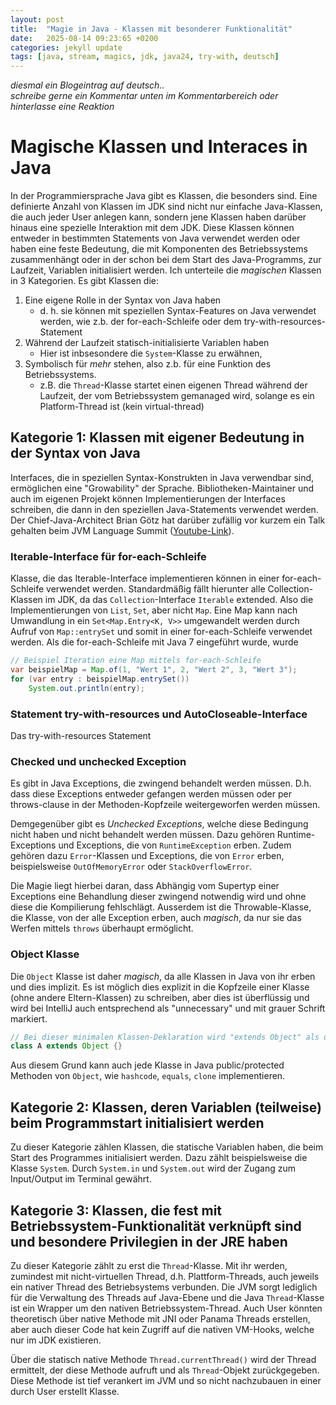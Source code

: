 ```yaml
---
layout: post
title:  "Magie in Java - Klassen mit besonderer Funktionalität"
date:   2025-08-14 09:23:65 +0200
categories: jekyll update
tags: [java, stream, magics, jdk, java24, try-with, deutsch]
---
```

_diesmal ein Blogeintrag auf deutsch.._  
_schreibe gerne ein Kommentar unten im Kommentarbereich oder hinterlasse eine Reaktion_
# Magische Klassen und Interaces in Java

In der Programmiersprache Java gibt es Klassen, die besonders sind. Eine definierte Anzahl von Klassen im JDK sind nicht nur einfache Java-Klassen, die auch jeder User anlegen kann, sondern jene Klassen haben darüber hinaus eine spezielle Interaktion mit dem JDK. Diese Klassen können entweder in bestimmten Statements von Java verwendet werden oder haben eine feste Bedeutung, die mit Komponenten des Betriebssystems zusammenhängt oder in der schon bei dem Start des Java-Programms, zur Laufzeit, Variablen initialisiert werden. Ich unterteile die _magischen_ Klassen in 3 Kategorien. Es gibt Klassen die:
1. Eine eigene Rolle in der Syntax von Java haben
    - d. h. sie können mit speziellen Syntax-Features on Java verwendet werden, wie z.b. der for-each-Schleife oder dem try-with-resources-Statement
2. Während der Laufzeit statisch-initialisierte Variablen haben
    - Hier ist inbsesondere die `System`-Klasse zu erwähnen,
3. Symbolisch für _mehr_ stehen, also z.b. für eine Funktion des Betriebssystems.
    - z.B. die `Thread`-Klasse startet einen eigenen Thread während der Laufzeit, der vom Betriebssystem gemanaged wird, solange es ein Platform-Thread ist (kein virtual-thread)

## Kategorie 1: Klassen mit eigener Bedeutung in der Syntax von Java
Interfaces, die in speziellen Syntax-Konstrukten in Java verwendbar sind, ermöglichen eine "Growability" der Sprache. Bibliotheken-Maintainer und auch im eigenen Projekt können Implementierungen der Interfaces schreiben, die dann in den speziellen Java-Statements verwendet werden. Der Chief-Java-Architect Brian Götz hat darüber zufällig vor kurzem ein Talk gehalten beim JVM Language Summit ([Youtube-Link](https://www.youtube.com/watch?v=Gz7Or9C0TpM)). 

### Iterable-Interface für for-each-Schleife
Klasse, die das Iterable-Interface implementieren können in einer for-each-Schleife verwendet werden. 
Standardmäßig fällt hierunter alle Collection-Klassen im JDK, da das `Collection`-Interface `Iterable` extended. Also die Implementierungen von `List`, `Set`, aber nicht `Map`. Eine Map kann nach Umwandlung in ein `Set<Map.Entry<K, V>>` umgewandelt werden durch Aufruf von `Map::entrySet` und somit in einer for-each-Schleife verwendet werden. Als die for-each-Schleife mit Java 7 eingeführt wurde, wurde 
```java
// Beispiel Iteration eine Map mittels for-each-Schleife
var beispielMap = Map.of(1, "Wert 1", 2, "Wert 2", 3, "Wert 3");
for (var entry : beispielMap.entrySet())
    System.out.println(entry);
```


### Statement try-with-resources und AutoCloseable-Interface
Das try-with-resources Statement 
<!-- 
- try-with, autoclose implementierung
- iterable implementieren -> nutzung in for-each schleife
- Exception (checked/unchecked exceptions)
- Object-Klasse
- Literale (String (non-primitive Literal), byte, long, double, float, short, autoboxing)
- main methode (aber logisch..)

- thread klasse
- System klasse

-->
### Checked und unchecked Exception
Es gibt in Java Exceptions, die zwingend behandelt werden müssen. D.h. dass diese Exceptions entweder gefangen werden müssen oder per throws-clause in der Methoden-Kopfzeile weitergeworfen werden müssen.

Demgegenüber gibt es _Unchecked Exceptions_, welche diese Bedingung nicht haben und nicht behandelt werden müssen.
Dazu gehören Runtime-Exceptions und Exceptions, die von `RuntimeException` erben. Zudem gehören dazu `Error`-Klassen und Exceptions, die von `Error` erben, beispielsweise `OutOfMemoryError` oder `StackOverflowError`. 

Die Magie liegt hierbei daran, dass Abhängig vom Supertyp einer Exceptions eine Behandlung dieser zwingend notwendig wird und ohne diese die Kompilierung fehlschlägt. Ausserdem ist die Throwable-Klasse, die Klasse, von der alle Exception erben, auch _magisch_, da nur sie das Werfen mittels `throws` überhaupt ermöglicht.


### Object Klasse
Die `Object` Klasse ist daher _magisch_, da alle Klassen in Java von ihr erben und dies implizit. Es ist möglich dies explizit in die Kopfzeile einer Klasse (ohne andere Eltern-Klassen) zu schreiben, aber dies ist überflüssig und wird bei IntelliJ auch entsprechend als "unnecessary" und mit grauer Schrift markiert.
```java
// Bei dieser minimalen Klassen-Deklaration wird "extends Object" als unnecessary markiert, da Klasse A auch implizit von Object erbt.
class A extends Object {}
```
Aus diesem Grund kann auch jede Klasse in Java public/protected Methoden von `Object`, wie `hashcode`, `equals`, `clone` implementieren.


## Kategorie 2: Klassen, deren Variablen (teilweise) beim Programmstart initialisiert werden
Zu dieser Kategorie zählen Klassen, die statische Variablen haben, die beim Start des Programmes initialisiert werden. Dazu zählt beispielsweise die Klasse 
`System`. Durch `System.in` und `System.out` wird der Zugang zum Input/Output im Terminal gewährt. 


## Kategorie 3: Klassen, die fest mit Betriebssystem-Funktionalität verknüpft sind und besondere Privilegien in der JRE haben

Zu dieser Kategorie zählt zu erst die `Thread`-Klasse. Mit ihr werden, zumindest mit nicht-virtuellen Thread, d.h. Plattform-Threads, auch jeweils ein nativer Thread des Betriebsystems verbunden. Die JVM sorgt lediglich für die Verwaltung des Threads auf Java-Ebene und die Java `Thread`-Klasse ist ein Wrapper um den nativen Betriebssystem-Thread. Auch User könnten theoretisch über native Methode mit JNI oder Panama Threads erstellen, aber auch dieser Code hat kein Zugriff auf die nativen VM-Hooks, welche nur im JDK existieren. 

Über die statisch native Methode `Thread.currentThread()` wird der Thread ermittelt, der diese Methode aufruft und als `Thread`-Objekt zurückgegeben. Diese Methode ist tief verankert im JVM und so nicht nachzubauen in einer durch User erstellt Klasse.